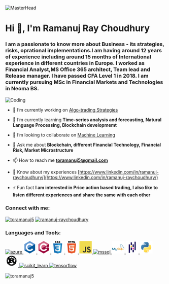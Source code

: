 ![MasterHead](https://uploads-ssl.webflow.com/604c4b5b0c813200c839212b/617be7b3e05848037f518577_business.gif)
<h1 align="left">Hi 👋, I'm Ramanuj Ray Choudhury</h1>
<h3 align="left">I am a passionate to know more about Business - its strategies, risks, oprational implementations.I am having around 12 years of experience including around 15 months of International experience in different countries in Europe. I worked as Financial Analyst,MS Office 365 architect, Team lead and Release manager. I have passed CFA Level 1 in 2018. I am currently pursuing MSc in Financial Markets and Technologies in Neoma BS.</h3>
<img align="center" alt="Coding" width="400" src="https://blog2opstree.files.wordpress.com/2021/02/hdadrmia.gif">

- 🔭 I’m currently working on [Algo-trading Strategies](https://github.com/toramanuj5/Algotrading)

- 🌱 I’m currently learning **Time-series analysis and forecasting, Natural Language Processing, Blockchain developmemt**

- 👯 I’m looking to collaborate on [Machine Learning](https://github.com/toramanuj5/Machine-Learning)

- 💬 Ask me about **Blockchain, different Financial Technology, Financial Risk, Market Microstructure**

- 📫 How to reach me **toramanuj5@gmail.com**

- 📄 Know about my experiences [https://www.linkedin.com/in/ramanuj-raychoudhury/](https://www.linkedin.com/in/ramanuj-raychoudhury/)

- ⚡ Fun fact **I am interested in Price action based trading, I also like to listen different experiences and share the same with each other**

<h3 align="left">Connect with me:</h3>
<p align="left">
<a href="https://twitter.com/toramanuj5" target="blank"><img align="center" src="https://raw.githubusercontent.com/rahuldkjain/github-profile-readme-generator/master/src/images/icons/Social/twitter.svg" alt="toramanuj5" height="30" width="40" /></a>
<a href="https://linkedin.com/in/ramanuj-raychoudhury" target="blank"><img align="center" src="https://raw.githubusercontent.com/rahuldkjain/github-profile-readme-generator/master/src/images/icons/Social/linked-in-alt.svg" alt="ramanuj-raychoudhury" height="30" width="40" /></a>
</p>

<h3 align="left">Languages and Tools:</h3>
<p align="left"> <a href="https://azure.microsoft.com/en-in/" target="_blank" rel="noreferrer"> <img src="https://www.vectorlogo.zone/logos/microsoft_azure/microsoft_azure-icon.svg" alt="azure" width="40" height="40"/> </a> <a href="https://www.cprogramming.com/" target="_blank" rel="noreferrer"> <img src="https://raw.githubusercontent.com/devicons/devicon/master/icons/c/c-original.svg" alt="c" width="40" height="40"/> </a> <a href="https://www.w3schools.com/cpp/" target="_blank" rel="noreferrer"> <img src="https://raw.githubusercontent.com/devicons/devicon/master/icons/cplusplus/cplusplus-original.svg" alt="cplusplus" width="40" height="40"/> </a> <a href="https://www.w3schools.com/css/" target="_blank" rel="noreferrer"> <img src="https://raw.githubusercontent.com/devicons/devicon/master/icons/css3/css3-original-wordmark.svg" alt="css3" width="40" height="40"/> </a> <a href="https://www.w3.org/html/" target="_blank" rel="noreferrer"> <img src="https://raw.githubusercontent.com/devicons/devicon/master/icons/html5/html5-original-wordmark.svg" alt="html5" width="40" height="40"/> </a> <a href="https://developer.mozilla.org/en-US/docs/Web/JavaScript" target="_blank" rel="noreferrer"> <img src="https://raw.githubusercontent.com/devicons/devicon/master/icons/javascript/javascript-original.svg" alt="javascript" width="40" height="40"/> </a> <a href="https://www.microsoft.com/en-us/sql-server" target="_blank" rel="noreferrer"> <img src="https://www.svgrepo.com/show/303229/microsoft-sql-server-logo.svg" alt="mssql" width="40" height="40"/> </a> <a href="https://www.mysql.com/" target="_blank" rel="noreferrer"> <img src="https://raw.githubusercontent.com/devicons/devicon/master/icons/mysql/mysql-original-wordmark.svg" alt="mysql" width="40" height="40"/> </a> <a href="https://pandas.pydata.org/" target="_blank" rel="noreferrer"> <img src="https://raw.githubusercontent.com/devicons/devicon/2ae2a900d2f041da66e950e4d48052658d850630/icons/pandas/pandas-original.svg" alt="pandas" width="40" height="40"/> </a> <a href="https://www.python.org" target="_blank" rel="noreferrer"> <img src="https://raw.githubusercontent.com/devicons/devicon/master/icons/python/python-original.svg" alt="python" width="40" height="40"/> </a> <a href="https://www.rust-lang.org" target="_blank" rel="noreferrer"> <img src="https://raw.githubusercontent.com/devicons/devicon/master/icons/rust/rust-plain.svg" alt="rust" width="40" height="40"/> </a> <a href="https://scikit-learn.org/" target="_blank" rel="noreferrer"> <img src="https://upload.wikimedia.org/wikipedia/commons/0/05/Scikit_learn_logo_small.svg" alt="scikit_learn" width="40" height="40"/> </a> <a href="https://www.tensorflow.org" target="_blank" rel="noreferrer"> <img src="https://www.vectorlogo.zone/logos/tensorflow/tensorflow-icon.svg" alt="tensorflow" width="40" height="40"/> </a> </p>

<p><img align="center" src="https://github-readme-stats.vercel.app/api/top-langs?username=toramanuj5&show_icons=true&locale=en&layout=compact" alt="toramanuj5" /></p>
